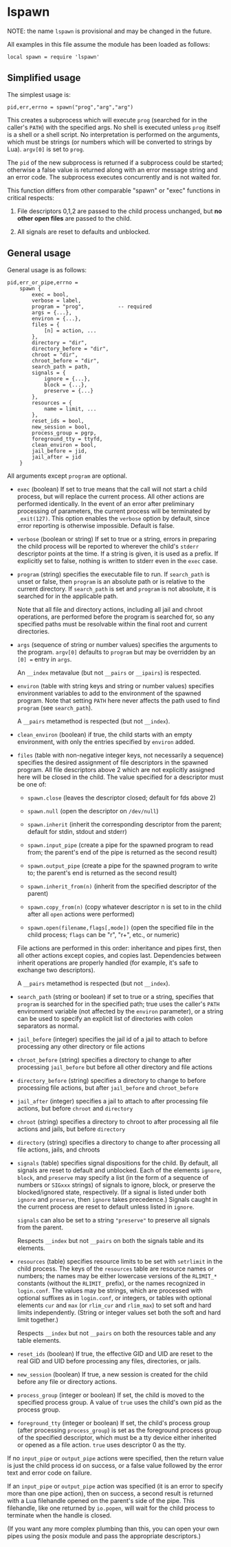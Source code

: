 
lspawn
======

NOTE: the name `lspawn` is provisional and may be changed in the
future.

All examples in this file assume the module has been loaded as
follows:

	local spawn = require 'lspawn'

Simplified usage
----

The simplest usage is:

	pid,err,errno = spawn("prog","arg","arg")

This creates a subprocess which will execute `prog` (searched for in
the caller's `PATH`) with the specified args. No shell is executed
unless `prog` itself is a shell or a shell script. No interpretation
is performed on the arguments, which must be strings (or numbers which
will be converted to strings by Lua). `argv[0]` is set to `prog`.

The `pid` of the new subprocess is returned if a subprocess could be
started; otherwise a false value is returned along with an error
message string and an error code. The subprocess executes concurrently
and is not waited for.

This function differs from other comparable "spawn" or "exec"
functions in critical respects:

  1. File descriptors 0,1,2 are passed to the child process unchanged,
     but **no other open files** are passed to the child.
	 
  0. All signals are reset to defaults and unblocked.


General usage
----

General usage is as follows:

    pid,err_or_pipe,errno =
        spawn {
            exec = bool,
            verbose = label,
            program = "prog",           -- required
            args = {...},
            environ = {...},
            files = {
                [n] = action, ...
            },
            directory = "dir",
            directory_before = "dir",
            chroot = "dir",
            chroot_before = "dir",
            search_path = path,
            signals = {
                ignore = {...},
                block = {...},
                preserve = {...}
            },
            resources = {
                name = limit, ...
            },
            reset_ids = bool,
            new_session = bool,
            process_group = pgrp,
            foreground_tty = ttyfd,
            clean_environ = bool,
            jail_before = jid,
            jail_after = jid
        }

All arguments except `program` are optional.

  * `exec` (boolean) If set to true means that the call will not start
    a child process, but will replace the current process. All other
    actions are performed identically. In the event of an error after
    preliminary processing of parameters, the current process will be
    terminated by `_exit(127)`. This option enables the `verbose`
    option by default, since error reporting is otherwise impossible.
	Default is false.

  * `verbose` (boolean or string) If set to true or a string, errors
    in preparing the child process will be reported to wherever the
    child's `stderr` descriptor points at the time. If a string is
    given, it is used as a prefix. If explicitly set to false, nothing
    is written to stderr even in the `exec` case.
  
  * `program` (string) specifies the executable file to run. If
    `search_path` is unset or false, then `program` is an absolute
    path or is relative to the current directory. If `search_path` is
    set and `program` is not absolute, it is searched for in the
    applicable path.

    Note that all file and directory actions, including all jail and
    chroot operations, are performed before the program is searched
    for, so any specified paths must be resolvable within the final
    root and current directories.

  * `args` (sequence of string or number values) specifies the
    arguments to the program. `argv[0]` defaults to `program` but may
    be overridden by an `[0] =` entry in `args`.
	
	An `__index` metavalue (but not `__pairs` or `__ipairs`) is
    respected.
	
  * `environ` (table with string keys and string or number values)
    specifies environment variables to add to the environment of the
    spawned program. Note that setting `PATH` here never affects the
    path used to find `program` (see `search_path`).
	
	A `__pairs` metamethod is respected (but not `__index`).

  * `clean_environ` (boolean) if true, the child starts with an empty
    environment, with only the entries specified by `environ` added.
  
  * `files` (table with non-negative integer keys, not necessarily a
    sequence) specifies the desired assignment of file descriptors in
    the spawned program. All file descriptors above 2 which are not
    explicitly assigned here will be closed in the child. The value
    specified for a descriptor must be one of:
	
	  + `spawn.close` (leaves the descriptor closed; default for fds above 2)
	  
	  + `spawn.null` (open the descriptor on `/dev/null`)
	  
	  + `spawn.inherit` (inherit the corresponding descriptor from the
        parent; default for stdin, stdout and stderr)
	  
	  + `spawn.input_pipe` (create a pipe for the spawned program to
        read from; the parent's end of the pipe is returned as the
        second result)
	  
	  + `spawn.output_pipe` (create a pipe for the spawned program to
        write to; the parent's end is returned as the second result)
	  
	  + `spawn.inherit_from(n)` (inherit from the specified descriptor
        of the parent)
	  
	  + `spawn.copy_from(n)` (copy whatever descriptor n is set to in
        the child after all `open` actions were performed)
	  
	  + `spawn.open(filename,flags[,mode])` (open the specified file
	    in the child process; `flags` can be "r", "r+", etc., or numeric)

    File actions are performed in this order: inheritance and pipes
	first, then all other actions except copies, and copies last.
	Dependencies between inherit operations are properly handled (for
	example, it's safe to exchange two descriptors).

	A `__pairs` metamethod is respected (but not `__index`).

  * `search_path` (string or boolean) if set to true or a string,
    specifies that `program` is searched for in the specified path;
    true uses the caller's `PATH` environment variable (not affected
    by the `environ` parameter), or a string can be used to specify an
    explicit list of directories with colon separators as normal.
  
  * `jail_before` (integer) specifies the jail id of a jail to attach
    to before processing any other directory or file actions

  * `chroot_before` (string) specifies a directory to change to after
    processing `jail_before` but before all other directory and file
    actions
	
  * `directory_before` (string) specifies a directory to change to
    before processing file actions, but after `jail_before` and
    `chroot_before`

  * `jail_after` (integer) specifies a jail to attach to after
    processing file actions, but before `chroot` and `directory`

  * `chroot` (string) specifies a directory to chroot to after
    processing all file actions and jails, but before `directory`

  * `directory` (string) specifies a directory to change to after
    processing all file actions, jails, and chroots
	
  * `signals` (table) specifies signal dispositions for the child. By
    default, all signals are reset to default and unblocked. Each of
    the elements `ignore`, `block`, and `preserve` may specify a list
    (in the form of a sequence of numbers or `SIGxxx` strings) of
    signals to ignore, block, or preserve the blocked/ignored state,
    respectively. (If a signal is listed under both `ignore` and
    `preserve`, then `ignore` takes precedence.) Signals caught in the
    current process are reset to default unless listed in `ignore`.

	`signals` can also be set to a string `"preserve"` to preserve all
    signals from the parent.

	Respects `__index` but not `__pairs` on both the signals table and
    its elements.
	
  * `resources` (table) specifies resource limits to be set with
    `setrlimit` in the child process. The keys of the `resources`
    table are resource names or numbers; the names may be either
    lowercase versions of the `RLIMIT_*` constants (without the
    `RLIMIT_` prefix), or the names recognized in `login.conf`. The
    values may be strings, which are processed with optional suffixes
    as in `login.conf`, or integers, or tables with optional elements
    `cur` and `max` (or `rlim_cur` and `rlim_max`) to set soft and
    hard limits independently. (String or integer values set both the
    soft and hard limit together.)

	Respects `__index` but not `__pairs` on both the resources table
    and any table elements.

  * `reset_ids` (boolean) If true, the effective GID and UID are reset
    to the real GID and UID before processing any files, directories,
    or jails.
	
  * `new_session` (boolean) If true, a new session is created for the
    child before any file or directory actions.
	
  * `process_group` (integer or boolean) If set, the child is moved to
    the specified process group. A value of `true` uses the child's
    own pid as the process group.
	
  * `foreground_tty` (integer or boolean) If set, the child's process
    group (after processing `process_group`) is set as the foreground
    process group of the specified descriptor, which must be a tty
    device either inherited or opened as a file action. `true` uses
    descriptor 0 as the tty.

If no `input_pipe` or `output_pipe` actions were specified, then the
return value is just the child process id on success, or a false value
followed by the error text and error code on failure.

If an `input_pipe` or `output_pipe` action was specified (it is an
error to specify more than one pipe action), then on success, a second
result is returned with a Lua filehandle opened on the parent's side
of the pipe. This filehandle, like one returned by `io.popen`, will
wait for the child process to terminate when the handle is closed.

(If you want any more complex plumbing than this, you can open your
own pipes using the posix module and pass the appropriate
descriptors.)

